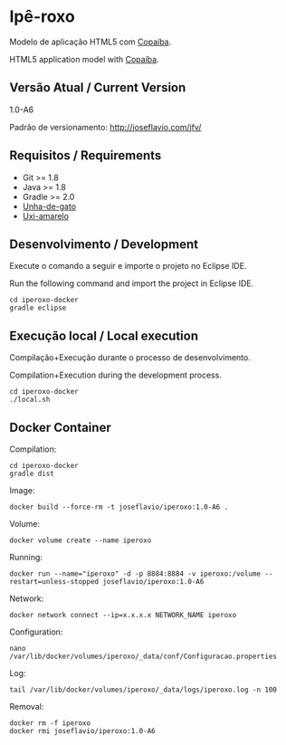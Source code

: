 # Ipê-roxo

Modelo de aplicação HTML5 com [Copaíba](http://joseflavio.com/copaiba).

HTML5 application model with [Copaíba](http://joseflavio.com/copaiba).

## Versão Atual / Current Version

1.0-A6

Padrão de versionamento: http://joseflavio.com/jfv/

## Requisitos / Requirements

* Git >= 1.8
* Java >= 1.8
* Gradle >= 2.0
* [Unha-de-gato](http://joseflavio.com/unhadegato)
* [Uxi-amarelo](http://joseflavio.com/uxiamarelo)

## Desenvolvimento / Development

Execute o comando a seguir e importe o projeto no Eclipse IDE.

Run the following command and import the project in Eclipse IDE.

    cd iperoxo-docker
    gradle eclipse

## Execução local / Local execution

Compilação+Execução durante o processo de desenvolvimento.

Compilation+Execution during the development process.

    cd iperoxo-docker
    ./local.sh

## Docker Container

Compilation:

    cd iperoxo-docker
    gradle dist

Image:

    docker build --force-rm -t joseflavio/iperoxo:1.0-A6 .

Volume:

    docker volume create --name iperoxo

Running:

    docker run --name="iperoxo" -d -p 8884:8884 -v iperoxo:/volume --restart=unless-stopped joseflavio/iperoxo:1.0-A6

Network:

    docker network connect --ip=x.x.x.x NETWORK_NAME iperoxo

Configuration:

    nano /var/lib/docker/volumes/iperoxo/_data/conf/Configuracao.properties

Log:

    tail /var/lib/docker/volumes/iperoxo/_data/logs/iperoxo.log -n 100

Removal:

    docker rm -f iperoxo
    docker rmi joseflavio/iperoxo:1.0-A6
